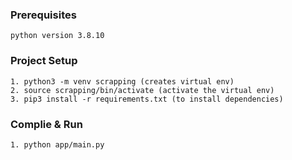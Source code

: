 ### Prerequisites
```
python version 3.8.10

```

### Project Setup
```
1. python3 -m venv scrapping (creates virtual env)
2. source scrapping/bin/activate (activate the virtual env)
3. pip3 install -r requirements.txt (to install dependencies)

```

### Complie & Run
```
1. python app/main.py 
